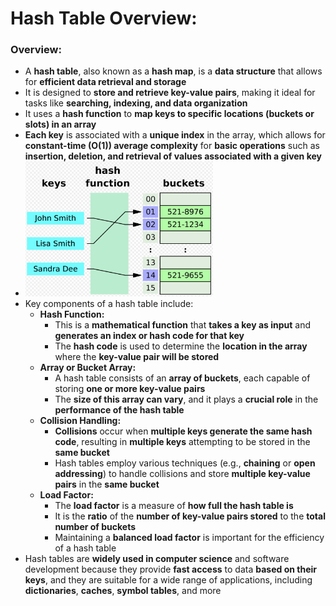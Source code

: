 # Hash Table Overview:

### Overview:
* A **hash table**, also known as a **hash map**, is a **data structure** that allows for **efficient data retrieval and 
  storage**
* It is designed to **store and retrieve key-value pairs**, making it ideal for tasks like **searching, indexing, and 
  data organization**
* It uses a **hash function** to **map keys to specific locations (buckets or slots) in an array**
* **Each key** is associated with a **unique index** in the array, which allows for **constant-time (O(1)) average 
  complexity** for **basic operations** such as **insertion, deletion, and retrieval of values associated with a given 
  key**
* <img src="images/Hash_Table_Diagram.png" width="300">
* Key components of a hash table include:
  * **Hash Function:**
    * This is a **mathematical function** that **takes a key as input** and **generates an index or hash code for that 
      key**
    * The **hash code** is used to determine the **location in the array** where the **key-value pair will be stored**
  * **Array or Bucket Array:**
    * A hash table consists of an **array of buckets**, each capable of storing **one or more key-value pairs**
    * The **size of this array can vary**, and it plays a **crucial role** in the **performance of the hash table**
  * **Collision Handling:**
    * **Collisions** occur when **multiple keys generate the same hash code**, resulting in **multiple keys** attempting 
      to be stored in the **same bucket**
    * Hash tables employ various techniques (e.g., **chaining** or **open addressing**) to handle collisions and store 
      **multiple key-value pairs** in the **same bucket**
  * **Load Factor:**
    * The **load factor** is a measure of **how full the hash table is**
    * It is the **ratio** of the **number of key-value pairs stored** to the **total number of buckets**
    * Maintaining a **balanced load factor** is important for the efficiency of a hash table
* Hash tables are **widely used in computer science** and software development because they provide **fast access** to 
  data **based on their keys**, and they are suitable for a wide range of applications, including **dictionaries**, 
  **caches**, **symbol tables**, and more
